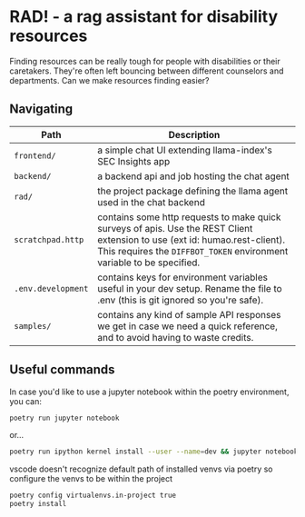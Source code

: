 # RAD! - a rag assistant for disability resources

Finding resources can be really tough for people with disabilities or their caretakers. They're often left bouncing between different counselors and departments. Can we make resources finding easier?


## Navigating

| Path | Description |
| ---- | ----------- |
| `frontend/` | a simple chat UI extending llama-index's SEC Insights app |
| `backend/` | a backend api and job hosting the chat agent |
| `rad/` | the project package defining the llama agent used in the chat backend |
| `scratchpad.http` | contains some http requests to make quick surveys of apis. Use the REST Client extension to use (ext id: humao.rest-client). This requires the `DIFFBOT_TOKEN` environment variable to be specified.|
| `.env.development` | contains keys for environment variables useful in your dev setup. Rename the file to .env (this is git ignored so you're safe).|
| `samples/` | contains any kind of sample API responses we get in case we need a quick reference, and to avoid having to waste credits.|


## Useful commands
In case you'd like to use a jupyter notebook within the poetry environment, you can:
```bash
poetry run jupyter notebook
```
or...
```bash
poetry run ipython kernel install --user --name=dev && jupyter notebook
```

vscode doesn't recognize default path of installed venvs via poetry so configure
the venvs to be within the project
```bash
poetry config virtualenvs.in-project true
poetry install
```
